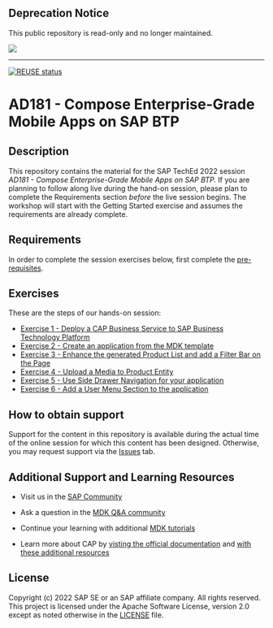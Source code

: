 ## Deprecation Notice

This public repository is read-only and no longer maintained.

![](https://img.shields.io/badge/STATUS-NOT%20CURRENTLY%20MAINTAINED-red.svg?longCache=true&style=flat)

---
[![REUSE status](https://api.reuse.software/badge/github.com/SAP-samples/teched2022-AD181)](https://api.reuse.software/info/github.com/SAP-samples/teched2022-AD181)

# AD181 - Compose Enterprise-Grade Mobile Apps on SAP BTP

## Description

This repository contains the material for the SAP TechEd 2022 session *AD181 - Compose Enterprise-Grade Mobile Apps on SAP BTP.*  If you are planning to follow along live during the hand-on session, please plan to complete the Requirements section *before* the live session begins.  The workshop will start with the Getting Started exercise and assumes the requirements are already complete.

## Requirements

In order to complete the session exercises below, first complete the [pre-requisites](exercises/ex0/README.md).

## Exercises

These are the steps of our hands-on session:

- [Exercise 1 - Deploy a CAP Business Service to SAP Business Technology Platform](exercises/ex1/README.md)    
- [Exercise 2 - Create an application from the MDK template](exercises/ex2/README.md)
- [Exercise 3 - Enhance the generated Product List and add a Filter Bar on the Page](exercises/ex3/README.md)
- [Exercise 4 - Upload a Media to Product Entity](exercises/ex4/README.md)
- [Exercise 5 - Use Side Drawer Navigation for your application](exercises/ex5/README.md)
- [Exercise 6 - Add a User Menu Section to the application](exercises/ex5/README.md)

## How to obtain support

Support for the content in this repository is available during the actual time of the online session for which this content has been designed. Otherwise, you may request support via the [Issues](../../issues) tab.

## Additional Support and Learning Resources

- Visit us in the [SAP Community](https://community.sap.com/topics/mobile-technology)

- Ask a question in the [MDK Q&A community](https://answers.sap.com/tags/73555000100800001081)

- Continue your learning with additional [MDK tutorials](https://help.sap.com/doc/f53c64b93e5140918d676b927a3cd65b/Cloud/en-US/docs-en/guides/getting-started/mdk/overview.html#tutorials)

- Learn more about CAP by [visting the official documentation](https://cap.cloud.sap/docs/) and [with these additional resources](https://cap.cloud.sap/docs/resources/) 

## License
Copyright (c) 2022 SAP SE or an SAP affiliate company. All rights reserved. This project is licensed under the Apache Software License, version 2.0 except as noted otherwise in the [LICENSE](LICENSES/Apache-2.0.txt) file.
